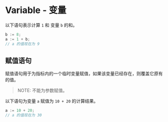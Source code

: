 # Variable - 变量

以下语句表示计算 `1` 和 变量 `b` 的和。

```rust
b := 8;
a := 1 + b;
// a 的值现在为 9
```

## 赋值语句

赋值语句用于为指标内的一个临时变量赋值，如果该变量已经存在，则覆盖它原有的值。

> NOTE: 不能为参数赋值。

以下语句为变量 `a` 赋值为 `10 + 20` 的计算结果。

```rust
a := 10 + 20;
// a 的值现在为 30
```
